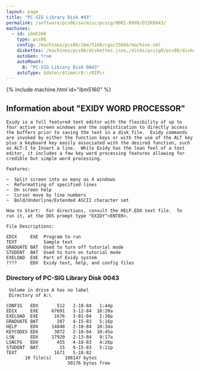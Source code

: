 ```yaml
---
layout: page
title: "PC-SIG Library Disk #43"
permalink: /software/pcx86/sw/misc/pcsig/0001-0999/DISK0043/
machines:
  - id: ibm5160
    type: pcx86
    config: /machines/pcx86/ibm/5160/cga/256kb/machine.xml
    diskettes: /machines/pcx86/diskettes.json,/disks/pcsig0/pcx86/diskettes.json
    autoGen: true
    autoMount:
      B: "PC-SIG Library Disk 0043"
    autoType: $date\r$time\rB:\rDIR\r
---
```


{% include machine.html id="ibm5160" %}

## Information about "EXIDY WORD PROCESSOR"

    Exidy is a full featured text editor with the flexibility of up to
    four active screen windows and the sophistication to directly access
    the buffers prior to saving the text in a disk file.  Exidy commands
    are invoked by either the function keys or with the use of the ALT key
    plus a keyboard key easily associated with the desired function, such
    as ALT-I to Insert a line.  While Exidy has the lean feel of a text
    editor, it includes a few key word processing features allowing for
    credible but simple word processing.
    
    Features:
    
    ~  Split screen into as many as 4 windows
    ~  Reformatting of specified lines
    ~  On screen help
    ~  Cursor move by line numbers
    ~  Bold/Underline/Extended ASCII character set
    
    How to Start:  For directions, consult the HELP.EDX text file.  To
    run it, at the DOS prompt type "EXIDY"<ENTER>.
    
    File Descriptions:
    
    EDIX     EXE  Program to run
    TEXT          Sample text
    GRADUATE BAT  Used to turn off tutorial mode
    STUDENT  BAT  Used to turn on tutorial mode
    EXELOAD  EXE  Part of Exidy system
    ????     EDX  Exidy text, help, and config files

### Directory of PC-SIG Library Disk 0043

     Volume in drive A has no label
     Directory of A:\

    CONFIG   EDX       512   2-10-84   1:44p
    EDIX     EXE     67691   3-12-84  10:20a
    EXELOAD  EXE      1676   3-01-84   1:38p
    GRADUATE BAT       287   4-15-83   5:16p
    HELP     EDX     14848   2-10-84  10:34a
    KEYCODES EDX      3072   2-10-84  10:45a
    LSN      EDX     17920   2-13-84   9:17a
    LSNCFG   EDX       455   4-18-83   4:26p
    STUDENT  BAT        15   4-15-83   5:11p
    TEXT              1671   5-18-82
           10 file(s)     108147 bytes
                           50176 bytes free
